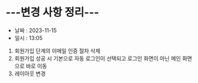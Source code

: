 # ---변경 사항 정리---  
* 날짜 : 2023-11-15
* 일시 : 13:05
  
1. 회원가입 단계의 이메일 인증 절차 삭제
2. 회원가입 성공 시 기본으로 자동 로그인이 선택되고 로그인 화면이 아닌 메인 화면으로 바로 이동
3. 레이아웃 변경
